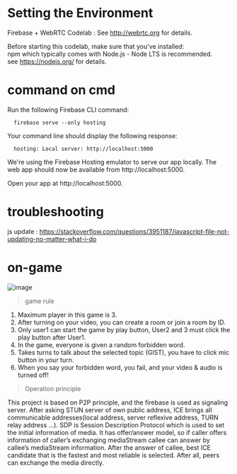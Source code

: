 # Setting the Environment 
Firebase + WebRTC Codelab : See http://webrtc.org for details.

Before starting this codelab, make sure that you've installed:  
npm which typically comes with Node.js - Node LTS is recommended.  
see https://nodejs.org/ for details.

# command on cmd
Run the following Firebase CLI command:
```
  firebase serve --only hosting
```
Your command line should display the following response:
```
  hosting: Local server: http://localhost:5000
```
We're using the Firebase Hosting emulator to serve our app locally. The web app should now be available from http://localhost:5000.  

Open your app at http://localhost:5000.

# troubleshooting
js update : 
https://stackoverflow.com/questions/3951187/javascript-file-not-updating-no-matter-what-i-do

# on-game
![image](https://user-images.githubusercontent.com/78066907/210474057-26efcae3-bfd9-48d8-b41f-a1417e74c502.png)
> game rule
  1. Maximum player in this game is 3.
  2. After turning on your video, you can create a room or join a room by ID.
  3. Only user1 can start the game by play button, User2 and 3 must click the play button after User1.
  4. In the game, everyone is given a random forbidden word.
  5. Takes turns to talk about the selected topic (GIST), you have to click mic button in your turn.
  6. When you say your forbidden word, you fail, and your video & audio is turned off!
 

> Operation principle
  
  This project is based on P2P principle, and the firebase is used as signaling server. After asking STUN server of own public address, ICE brings all communicable addresses(local address, server reflexive address, TURN relay address …). SDP is Session Description Protocol which is used to set the initial information of media. It has offer/answer model, so if caller offers information of caller’s exchanging mediaStream callee can answer by callee’s mediaStream information. After the answer of callee, best ICE candidate that is the fastest and most reliable is selected. After all, peers can exchange the media directly. 
